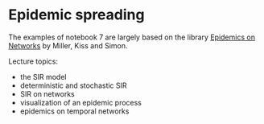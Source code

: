 # Epidemic spreading

The examples of notebook 7 are largely based on the library [Epidemics on Networks](https://github.com/springer-math/Mathematics-of-Epidemics-on-Networks) by Miller, Kiss and Simon.

Lecture topics:
  - the SIR model
  - deterministic and stochastic SIR
  - SIR on networks
  - visualization of an epidemic process
  - epidemics on temporal networks
